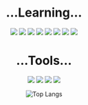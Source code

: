 <div align = "center">
  <h1>...Learning...</h1>
  
  <img src="https://img.shields.io/badge/c++-00599C?style=for-the-badge&logo=c%2B%2B&logoColor=white"> <img src="https://img.shields.io/badge/python-3776AB?style=for-the-badge&logo=python&logoColor=white"> <img src="https://img.shields.io/badge/html5-E34F26?style=for-the-badge&logo=html5&logoColor=white"> <img src="https://img.shields.io/badge/css-1572B6?style=for-the-badge&logo=css3&logoColor=white"> <img src="https://img.shields.io/badge/javascript-F7DF1E?style=for-the-badge&logo=javascript&logoColor=black"> <img src="https://img.shields.io/badge/react-61DAFB?style=for-the-badge&logo=react&logoColor=black"> <img src="https://img.shields.io/badge/typescript-3178C6?style=for-the-badge&logo=react&logoColor=black"> <img src="https://img.shields.io/badge/Next.js-000000?style=for-the-badge&logo=visualstudio&logoColor=white">
</div>
<div align = "center">
  <h1>...Tools...</h1>
  
  <img src="https://img.shields.io/badge/github-181717?style=for-the-badge&logo=github&logoColor=white"> <img src="https://img.shields.io/badge/git-F05032?style=for-the-badge&logo=git&logoColor=white"> <img src="https://img.shields.io/badge/VS Code-007ACC?style=for-the-badge&logo=visualstudiocode&logoColor=white"> <img src="https://img.shields.io/badge/Visual Studio-5C2D91?style=for-the-badge&logo=visualstudio&logoColor=white"> 
  
  
  ![Top Langs](https://github-readme-stats.vercel.app/api/top-langs/?username=anuraghazra&layout=compact)
</div>
